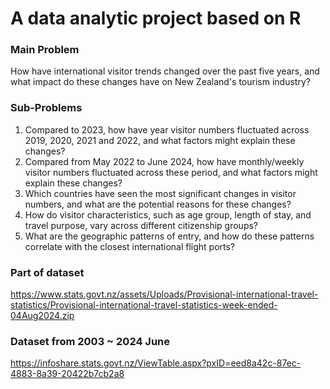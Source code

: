 # A data analytic project based on R

### Main Problem
How have international visitor trends changed over the past five years, and what impact do
these changes have on New Zealand's tourism industry?

### Sub-Problems
1. Compared to 2023, how have year visitor numbers fluctuated across 2019, 2020, 2021
and 2022, and what factors might explain these changes?
2. Compared from May 2022 to June 2024, how have monthly/weekly visitor numbers
fluctuated across these period, and what factors might explain these changes?
3. Which countries have seen the most significant changes in visitor numbers, and what
are the potential reasons for these changes?
4. How do visitor characteristics, such as age group, length of stay, and travel purpose,
vary across different citizenship groups?
5. What are the geographic patterns of entry, and how do these patterns correlate with
the closest international flight ports?

### Part of dataset
https://www.stats.govt.nz/assets/Uploads/Provisional-international-travel-statistics/Provisional-international-travel-statistics-week-ended-04Aug2024.zip

### Dataset from 2003 ~ 2024 June
https://infoshare.stats.govt.nz/ViewTable.aspx?pxID=eed8a42c-87ec-4883-8a39-20422b7cb2a8
